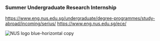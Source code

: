 ### Summer Undergraduate Research Internship

https://www.eng.nus.edu.sg/undergraduate/degree-programmes/study-abroad/incoming/serius/
https://www.eng.nus.edu.sg/ece/

![NUS logo blue-horizontal copy](https://user-images.githubusercontent.com/32146124/77798280-90eeac00-7040-11ea-9038-ac84f7a39ea7.jpg)

